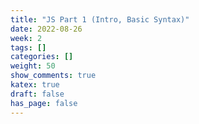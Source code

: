 ```yaml
---
title: "JS Part 1 (Intro, Basic Syntax)"
date: 2022-08-26
week: 2
tags: []
categories: []
weight: 50
show_comments: true
katex: true
draft: false
has_page: false
---
```


<!--more-->
